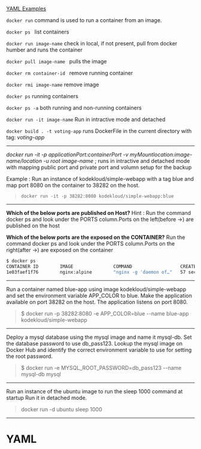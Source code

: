 


 [YAML Examples](#YAML)

`docker run` command is used to run a container from an image.

`docker ps `  list containers 

`docker run image-name` check in local, if not present, pull from docker humber and runs the container 

`docker pull image-name ` pulls the image 

`docker rm container-id ` remove running container 

`docker rmi image-name`  remove image 

`docker ps`   running containers 

`docker ps -a`  both running and non-running containers 


`docker run -it image-name` Run in intractive mode and detached 

`docker build . -t voting-app` runs DockerFile in the current directory with tag: *voting-app*


------------

*docker run -it -p applicationPort:containerPort -v myMountlocation:image-name/location -u root image-name* ; runs in intractive and detached mode with mapping public port and private port and volumn setup for the backup 

Example : Run an instance of kodekloud/simple-webapp with a tag blue and map port 8080 on the container to 38282 on the host.

> `docker run -it -p 38282:8080 kodekloud/simple-webapp:blue`

------------

**Which of the below ports are published on Host?**
Hint : Run the command docker ps and look under the PORTS column.Ports on the left(before ->) are published on the host

**Which of the below ports are the exposed on the CONTAINER?**
Run the command docker ps and look under the PORTS column.Ports on the right(after ->) are exposed on the container

```bash
$ docker ps
CONTAINER ID        IMAGE               COMMAND                  CREATED             STATUS              PORTS NAMES
1e03faef1f76        nginx:alpine        "nginx -g 'daemon of…"   57 seconds ago      Up 56 seconds       0.0.0.0:3456->3456/tcp, 0.0.0.0:38080->80/tcp trusting_elgamal
```
------------

Run a container named blue-app using image kodekloud/simple-webapp and set the environment variable APP_COLOR to blue. Make the application available on port 38282 on the host. The application listens on port 8080.

> $ docker run -p 38282:8080 -e APP_COLOR=blue --name blue-app kodekloud/simple-webapp

------------

Deploy a mysql database using the mysql image and name it mysql-db.
Set the database password to use db_pass123. Lookup the mysql image on Docker Hub and identify the correct environment variable to use for setting the root password.


>$ docker run -e MYSQL_ROOT_PASSWORD=db_pass123 --name mysql-db  mysql

------------

Run an instance of the ubuntu image to run the sleep 1000 command at startup
Run it in detached mode.

> docker run -d ubuntu sleep 1000


------------

# YAML
